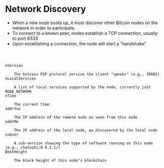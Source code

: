 # Network Discovery

* When a new node boots up, it must discover other Bitcoin nodes on the network in order to participate.
* To connect to a known peer, nodes establish a TCP connection, usually to port 8333
* Upon establishing a connection, the node will start a "handshake" 

```



nVersion

    The bitcoin P2P protocol version the client "speaks" (e.g., 70002)
nLocalServices

    A list of local services supported by the node, currently just NODE_NETWORK
nTime

    The current time
addrYou

    The IP address of the remote node as seen from this node
addrMe

    The IP address of the local node, as discovered by the local node
subver

    A sub-version showing the type of software running on this node (e.g., /Satoshi:0.9.2.1/)
BestHeight

    The block height of this node’s blockchain


```
